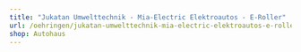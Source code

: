```yaml
---
title: "Jukatan Umwelttechnik - Mia-Electric Elektroautos - E-Roller"
url: /oehringen/jukatan-umwelttechnik-mia-electric-elektroautos-e-roller/
shop: Autohaus
---
```

